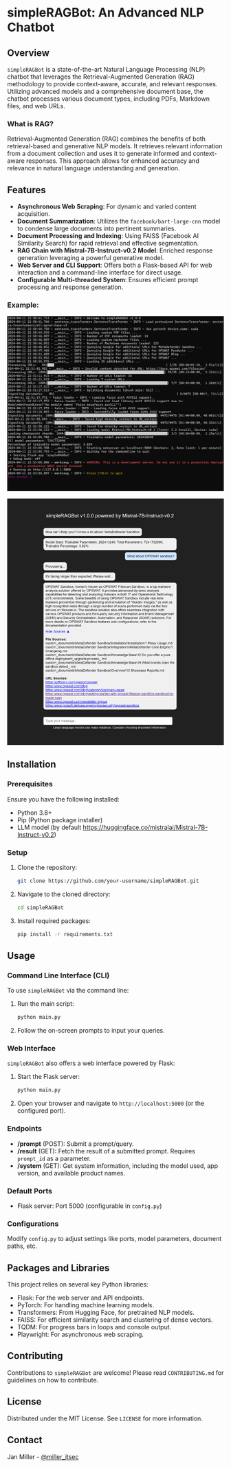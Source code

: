 # simpleRAGBot: An Advanced NLP Chatbot

## Overview
`simpleRAGBot` is a state-of-the-art Natural Language Processing (NLP) chatbot that leverages the Retrieval-Augmented Generation (RAG) methodology to provide context-aware, accurate, and relevant responses. Utilizing advanced models and a comprehensive document base, the chatbot processes various document types, including PDFs, Markdown files, and web URLs.

### What is RAG?
Retrieval-Augmented Generation (RAG) combines the benefits of both retrieval-based and generative NLP models. It retrieves relevant information from a document collection and uses it to generate informed and context-aware responses. This approach allows for enhanced accuracy and relevance in natural language understanding and generation.

## Features
- **Asynchronous Web Scraping**: For dynamic and varied content acquisition.
- **Document Summarization**: Utilizes the `facebook/bart-large-cnn` model to condense large documents into pertinent summaries.
- **Document Processing and Indexing**: Using FAISS (Facebook AI Similarity Search) for rapid retrieval and effective segmentation.
- **RAG Chain with Mistral-7B-Instruct-v0.2 Model**: Enriched response generation leveraging a powerful generative model.
- **Web Server and CLI Support**: Offers both a Flask-based API for web interaction and a command-line interface for direct usage.
- **Configurable Multi-threaded System**: Ensures efficient prompt processing and response generation.

### Example:

![Example](example.png?raw=true "Example output")

![Example](example2.png?raw=true "Example output")

## Installation

### Prerequisites
Ensure you have the following installed:
- Python 3.8+
- Pip (Python package installer)
- LLM model (by default https://huggingface.co/mistralai/Mistral-7B-Instruct-v0.2)

### Setup
1. Clone the repository:
   ```sh
   git clone https://github.com/your-username/simpleRAGBot.git
   ```
2. Navigate to the cloned directory:
   ```sh
   cd simpleRAGBot
   ```
3. Install required packages:
   ```sh
   pip install -r requirements.txt
   ```

## Usage

### Command Line Interface (CLI)
To use `simpleRAGBot` via the command line:
1. Run the main script:
   ```sh
   python main.py
   ```
2. Follow the on-screen prompts to input your queries.

### Web Interface
`simpleRAGBot` also offers a web interface powered by Flask:
1. Start the Flask server:
   ```sh
   python main.py
   ```
2. Open your browser and navigate to `http://localhost:5000` (or the configured port).

### Endpoints
- **/prompt** (POST): Submit a prompt/query.
- **/result** (GET): Fetch the result of a submitted prompt. Requires `prompt_id` as a parameter.
- **/system** (GET): Get system information, including the model used, app version, and available product names.

### Default Ports
- Flask server: Port 5000 (configurable in `config.py`)

### Configurations
Modify `config.py` to adjust settings like ports, model parameters, document paths, etc.

## Packages and Libraries
This project relies on several key Python libraries:
- Flask: For the web server and API endpoints.
- PyTorch: For handling machine learning models.
- Transformers: From Hugging Face, for pretrained NLP models.
- FAISS: For efficient similarity search and clustering of dense vectors.
- TQDM: For progress bars in loops and console output.
- Playwright: For asynchronous web scraping.

## Contributing
Contributions to `simpleRAGBot` are welcome! Please read `CONTRIBUTING.md` for guidelines on how to contribute.

## License
Distributed under the MIT License. See `LICENSE` for more information.

## Contact
Jan Miller - [@miller_itsec](https://twitter.com/miller_itsec)


